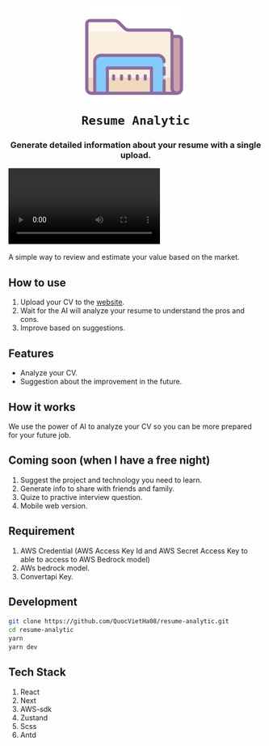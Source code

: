 <h1 align="center">
  <br>
  <a href="https://github.com/QuocVietHa08/resume-analytic"><img src="./public/img/file.png" alt="Lumentis" width="200"></a>
  <br>
<code>Resume Analytic</code>
  <br>
</h1>

<h3 align="center">Generate detailed information about your resume with a single upload.</h3>

<div algin="center">
  <video src="https://github.com/QuocVietHa08/resume-analytic/assets/56016006/c1376a4f-04b6-4135-8f49-7571a169fbaa" />
</div>

A simple way to review and estimate your value based on the market.

## How to use

1. Upload your CV to the [website](https://resume-analytic.vercel.app/).
2. Wait for the AI will analyze your resume to understand the pros and cons.
3. Improve based on suggestions.


## Features
- Analyze your CV.
- Suggestion about the improvement in the future.

## How it works

We use the power of AI to analyze your CV so you can be more prepared for your future job.

## Coming soon (when I have a free night)

1. Suggest the project and technology you need to learn.
2. Generate info to share with friends and family.
3. Quize to practive interview question.
4. Mobile web version.

## Requirement

1. AWS Credential (AWS Access Key Id and AWS Secret Access Key to able to access to AWS Bedrock model)
2. AWs bedrock model.
3. Convertapi Key.

## Development

```bash
git clone https://github.com/QuocVietHa08/resume-analytic.git
cd resume-analytic
yarn
yarn dev
```
## Tech Stack

1. React
2. Next
3. AWS-sdk
4. Zustand
5. Scss
6. Antd
